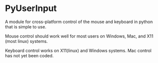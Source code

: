 PyUserInput
===========

A module for cross-platform control of the mouse and keyboard in python that is simple to use.

Mouse control should work well for most users on Windows, Mac, and X11 (most linux) systems.

Keyboard control works on X11(linux) and Windows systems. Mac control has not yet been coded.

